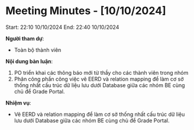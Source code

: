 # Meeting Minutes - [10/10/2024]

Start: 22:10 10/10/2024
End: 22:40 10/10/2024

**Người tham dự**:

- Toàn bộ thành viên

**Nội dung bàn luận**:

1. PO triển khai các thông báo mới từ thầy cho các thành viên trong nhóm
2. Phân công phần công việc vẽ EERD và relation mapping để làm cơ sở thống nhất cấu trúc dữ liệu lưu dưới Database giữa các nhóm BE cùng chủ để Grade Portal.

**Nhiệm vụ**:

- Vẽ EERD và relation mapping để làm cơ sở thống nhất cấu trúc dữ liệu lưu dưới Database giữa các nhóm BE cùng chủ để Grade Portal.